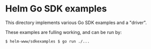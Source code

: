 # Helm Go SDK examples

This directory implements various Go SDK examples and a "driver".

These examples are fulling working, and can be run by:

```
$ helm-www/sdkexamples $ go run ./...
```